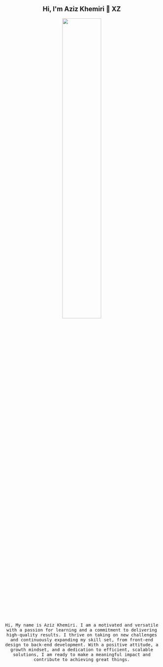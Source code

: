 
<h2 align="center"> Hi, I'm Aziz Khemiri 👋 XZ <br/> </h2> 

<p align="center"><img width=50% src="https://wompampsupport.azureedge.net/fetchimage?siteId=7575&v=2&jpgQuality=100&width=700&url=https%3A%2F%2Fi.kym-cdn.com%2Fentries%2Ficons%2Ffacebook%2F000%2F021%2F807%2Fig9OoyenpxqdCQyABmOQBZDI0duHk2QZZmWg2Hxd4ro.jpg"></p>


<p align="center"> <samp>Hi, My name is Aziz Khemiri. I am a motivated and versatile with a passion for learning and a commitment to delivering high-quality results. I thrive on taking on new challenges and continuously expanding my skill set, from front-end design to back-end development. With a positive attitude, a growth mindset, and a dedication to efficient, scalable solutions, I am ready to make a meaningful impact and contribute to achieving great things. 
  
  
